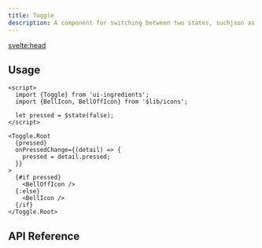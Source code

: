 ```yaml
---
title: Toggle
description: A component for switching between two states, suchjson as on/off.
---
```


<script>
  import {ToggleDemo} from '$lib/demo';
  import {Api} from '$lib/api';
  import Metadata from '$lib/metadata.svelte';
  import PageHeading from '$lib/page-heading.svelte';
</script>

<svelte:head>

  <title>UI Ingredients | {title}</title>
</svelte:head>

<Metadata title="{title}" description="{description}" />
<PageHeading title="{title}" description="{description}" />

<ToggleDemo />

## Usage

```svelte
<script>
  import {Toggle} from 'ui-ingredients';
  import {BellIcon, BellOffIcon} from '$lib/icons';

  let pressed = $state(false);
</script>

<Toggle.Root
  {pressed}
  onPressedChange={(detail) => {
    pressed = detail.pressed;
  }}
>
  {#if pressed}
    <BellOffIcon />
  {:else}
    <BellIcon />
  {/if}
</Toggle.Root>
```

## API Reference

<Api id="toggle" />
